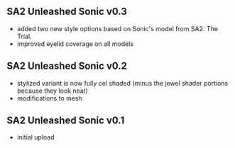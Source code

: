 ## SA2 Unleashed Sonic v0.3

- added two new style options based on Sonic's model from SA2: The Trial.
- improved eyelid coverage on all models

## SA2 Unleashed Sonic v0.2

- stylized variant is now fully cel shaded (minus the jewel shader portions because they look neat)
- modifications to mesh

## SA2 Unleashed Sonic v0.1

- initial upload